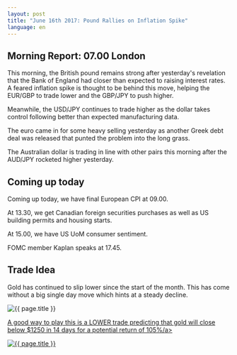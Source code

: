 ```yaml
---
layout: post
title: "June 16th 2017: Pound Rallies on Inflation Spike"
language: en
---
```

## Morning Report: 07.00 London

This morning, the British pound remains strong after yesterday's revelation that the Bank of England had closer than expected to raising interest rates. A feared inflation spike is thought to be behind this move, helping the EUR/GBP to trade lower and the GBP/JPY to push higher. 

Meanwhile, the USD/JPY continues to trade higher as the dollar takes control following better than expected manufacturing data. 

The euro came in for some heavy selling yesterday as another Greek debt deal was released that punted the problem into the long grass. 

The Australian dollar is trading in line with other pairs this morning after the AUD/JPY rocketed higher yesterday. 

## Coming up today

Coming up today, we have final European CPI at 09.00. 

At 13.30, we get Canadian foreign securities purchases as well as US building permits and housing starts. 

At 15.00, we have US UoM consumer sentiment. 

FOMC member Kaplan speaks at 17.45.

## Trade Idea

Gold has continued to slip lower since the start of the month. This has come without a big single day move which hints at a steady decline.

<img class="post-image" src="{{ site.url }}/images/2017-06-16_07-28-03.jpg" alt="{{ page.title }}" title="{{ page.title }}">

<a href="%LINK%%?currency=GBP&market=metals&duration_amount=14&duration_units=d&amount=10&amount_type=payout&expiry_type=duration&underlying=frxXAUUSD&formname=higherlower&barrier=1250" target="_blank">A good way to play this is a LOWER trade predicting that gold will close below $1250 in 14 days for a potential return of 105%/a>

<img class="post-image" src="{{ site.url }}/images/2017-06-16_07-30-20.jpg" alt="{{ page.title }}" title="{{ page.title }}">